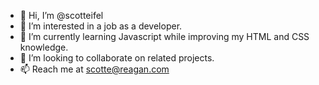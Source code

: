 - 👋 Hi, I’m @scotteifel
- 👀 I’m interested in a job as a developer.
- 🌱 I’m currently learning Javascript while improving my HTML and CSS knowledge.
- 💞️ I’m looking to collaborate on related projects.
- 📫 Reach me at scotte@reagan.com

